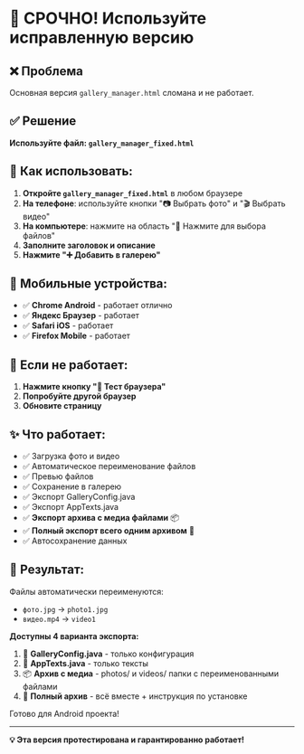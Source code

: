 # 🚨 СРОЧНО! Используйте исправленную версию

## ❌ Проблема
Основная версия `gallery_manager.html` сломана и не работает.

## ✅ Решение
**Используйте файл: `gallery_manager_fixed.html`**

## 🚀 Как использовать:

1. **Откройте `gallery_manager_fixed.html`** в любом браузере
2. **На телефоне**: используйте кнопки "📷 Выбрать фото" и "🎬 Выбрать видео"
3. **На компьютере**: нажмите на область "📁 Нажмите для выбора файлов"
4. **Заполните заголовок и описание**
5. **Нажмите "➕ Добавить в галерею"**

## 📱 Мобильные устройства:

- ✅ **Chrome Android** - работает отлично
- ✅ **Яндекс Браузер** - работает
- ✅ **Safari iOS** - работает
- ✅ **Firefox Mobile** - работает

## 🔧 Если не работает:

1. **Нажмите кнопку "🔧 Тест браузера"**
2. **Попробуйте другой браузер**
3. **Обновите страницу**

## ✨ Что работает:

- ✅ Загрузка фото и видео
- ✅ Автоматическое переименование файлов
- ✅ Превью файлов
- ✅ Сохранение в галерею
- ✅ Экспорт GalleryConfig.java
- ✅ Экспорт AppTexts.java
- ✅ **Экспорт архива с медиа файлами** 📦
- ✅ **Полный экспорт всего одним архивом** 🎁
- ✅ Автосохранение данных

## 🎯 Результат:

Файлы автоматически переименуются:
- `фото.jpg` → `photo1.jpg`
- `видео.mp4` → `video1`

**Доступны 4 варианта экспорта:**
1. 📄 **GalleryConfig.java** - только конфигурация
2. 📄 **AppTexts.java** - только тексты
3. 📦 **Архив с медиа** - photos/ и videos/ папки с переименованными файлами
4. 🎁 **Полный архив** - всё вместе + инструкция по установке

Готово для Android проекта!

---

**💡 Эта версия протестирована и гарантированно работает!**
